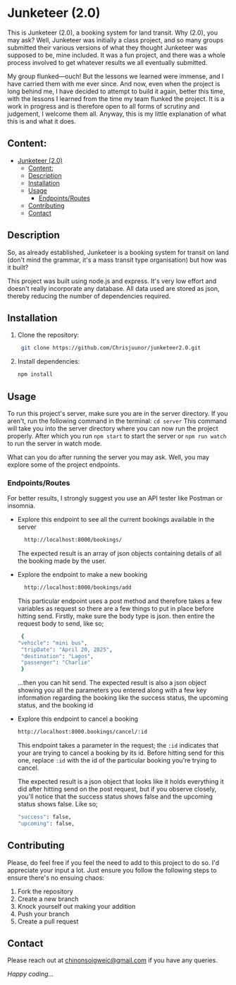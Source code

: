 # Junketeer (2.0)

This is Junketeer (2.0), a booking system for land transit. Why (2.0), you may ask? Well, Junketeer was initially a class project, and so many groups submitted their various versions of what they thought Junketeer was supposed to be, mine included. It was a fun project, and there was a whole process involved to get whatever results we all eventually submitted.

My group flunked—ouch! But the lessons we learned were immense, and I have carried them with me ever since. And now, even when the project is long behind me, I have decided to attempt to build it again, better this time, with the lessons I learned from the time my team flunked the project.
It is a work in progress and is therefore open to all forms of scrutiny and judgement, I welcome them all. Anyway, this is my little explanation of what this is and what it does.

## Content:

- [Junketeer (2.0)](#junketeer-20)
  - [Content:](#content)
  - [Description](#description)
  - [Installation](#installation)
  - [Usage](#usage)
    - [Endpoints/Routes](#endpointsroutes)
  - [Contributing](#contributing)
  - [Contact](#contact)

## Description

So, as already established, Junketeer is a booking system for transit on land (don't mind the grammar, it's a mass transit type organisation) but how was it built?

This project was built using node.js and express. It's very low effort and doesn't really incorporate any database. All data used are stored as json, thereby reducing the number of dependencies required.

## Installation

1. Clone the repository:
   ```bash
    git clone https://github.com/Chrisjuunor/junketeer2.0.git
   ```
2. Install dependencies:
   ```bash
   npm install
   ```

## Usage

To run this project's server, make sure you are in the server directory. If you aren't, run the following command in the terminal:
`cd server`
This command will take you into the server directory where you can now run the project properly.
After which you run `npm start` to start the server or `npm run watch` to run the server in watch mode.

What can you do after running the server you may ask. Well, you may explore some of the project endpoints.

### Endpoints/Routes

For better results, I strongly suggest you use an API tester like Postman or insomnia.

- Explore this endpoint to see all the current bookings available in the server

  ```bash
    http://localhost:8000/bookings/
  ```

  The expected result is an array of json objects containing details of all the booking made by the user.

- Explore the endpoint to make a new booking

  ```bash
    http://localhost:8000/bookings/add
  ```

  This particular endpoint uses a post method and therefore takes a few variables as request so there are a few things to put in place before hitting send.
  Firstly, make sure the body type is json. then entire the request body to send, like so;

  ```bash
   {
  "vehicle": "mini bus",
   "tripDate": "April 20, 2025",
   "destination": "Lagos",
   "passenger": "Charlie"
   }
  ```

  ...then you can hit send.
  The expected result is also a json object showing you all the parameters you entered along with a few key information regarding the booking like the success status, the upcoming status, and the booking id

- Explore this endpoint to cancel a booking
  ```bash
  http://localhost:8000.bookings/cancel/:id
  ```
  This endpoint takes a parameter in the request; the `:id` indicates that your are trying to cancel a booking by its id.
  Before hitting send for this one, replace `:id` with the id of the particular booking you're trying to cancel.

  The expected result is a json object that looks like it holds everything it did after hitting send on the post request, but if you observe closely, you'll notice that the success status shows false and the upcoming status shows false. Like so;

  ```bash
  "success": false,
  "upcoming": false,
  ```

## Contributing

Please, do feel free if you feel the need to add to this project to do so. I'd appreciate your input a lot. Just ensure you follow the following steps to ensure there's no ensuing chaos:

1. Fork the repository
2. Create a new branch
3. Knock yourself out making your addition
4. Push your branch
5. Create a pull request

## Contact

Please reach out at chinonsoigweic@gmail.com if you have any queries.

_Happy coding..._
